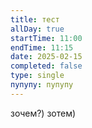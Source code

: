 ```yaml
---
title: тест
allDay: true
startTime: 11:00
endTime: 11:15
date: 2025-02-15
completed: false
type: single
пупупу: пупупу
---
```

зочем?) зотем) 